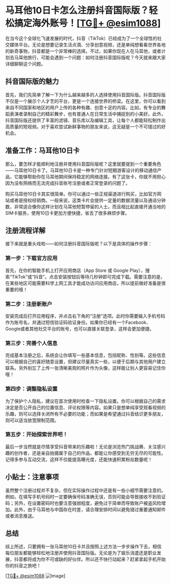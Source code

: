 # 马耳他10日卡怎么注册抖音国际版？轻松搞定海外账号！[[TG💪+ @esim1088](https://t.me/s/esim1088)]

在当今这个全球化飞速发展的时代，抖音（TikTok）已经成为了一个全球性的社交媒体平台。无论是想要记录生活点滴、分享创意视频，还是单纯想看看世界各地的新奇事物，抖音都是一个非常棒的选择。不过，如果你现在人在马耳他，或者计划去马耳他旅行，可能会遇到一个问题：如何注册抖音国际版呢？今天就来跟大家详细聊聊这个问题。

## 抖音国际版的魅力

首先，我们先简单了解一下为什么越来越多的人选择使用抖音国际版。抖音国际版不仅是一个展示个人才艺的平台，更是一个连接世界的桥梁。在这里，你可以看到来自不同国家和地区的用户上传的各种有趣、创意十足的内容。比如，有专业的舞蹈表演者录制自己的精彩舞步，也有普通人在日常生活中捕捉到的小美好。此外，抖音国际版还提供了丰富的滤镜、音乐库以及编辑工具，让每个人都能轻松制作出高质量的短视频。对于喜欢尝试新鲜事物的朋友来说，这无疑是一个不可错过的好机会。

## 准备工作：马耳他10日卡

那么，要怎样才能顺利地注册并使用抖音国际版呢？这里就要提到一个重要角色——马耳他10日卡了。马耳他10日卡是一种专门针对短期游客设计的移动通信产品，它能够帮助你在马耳他期间保持稳定的网络连接。有了这张卡，你就不用担心因为没有网络而无法完成抖音账号注册或者正常登录的问题了。

购买马耳他10日卡其实很简单。你可以通过一些正规渠道进行购买，比如官方网站或者是授权经销商。一般来说，这类卡片会提供一定量的数据流量以及通话分钟数，非常适合像你这样计划在马耳他短暂停留的人士。而且相比起直接开通当地的SIM卡服务，使用10日卡更加方便快捷，省去了很多麻烦步骤。

## 注册流程详解

接下来就是重头戏啦——如何注册抖音国际版呢？以下是具体的操作步骤：

### 第一步：下载官方应用

首先，在你的智能手机上打开应用商店（App Store 或 Google Play），搜索“TikTok”或“抖音”。点击安装按钮后等待几秒钟即可完成下载。需要注意的是，在某些地区可能需要科学上网工具才能成功访问应用商店，所以提前做好准备是很重要的哦！

### 第二步：注册新账户

安装完成后打开应用程序，并点击右下角的“注册”选项。此时你需要输入手机号码作为账号名，并通过短信验证码验证身份。如果你已经有一个Facebook、Google或者其他社交平台的账号，也可以直接关联登录，这样会更加便捷。

### 第三步：完善个人信息

完成基本注册之后，系统会让你填写一些基本信息，包括昵称、性别等。这些信息可以根据自己的喜好随意设置，但建议尽量真实一些，以便于后期与其他用户建立联系。另外别忘了上传一张清晰美观的照片作为头像，这样能让别人更容易记住你哦！

### 第四步：调整隐私设置

为了保护个人隐私，建议在首次使用时检查一下隐私设置。你可以根据自己的需求决定是否公开自己的位置信息、评论权限等内容。如果只是想单纯享受观看视频的乐趣，则可以选择关闭所有不必要的功能；而如果是希望通过抖音结识更多朋友，则可以适当放宽限制范围。

### 第五步：开始探索世界吧！

最后一步当然就是尽情享受抖音带来的乐趣啦！无论是浏览热门挑战赛、关注感兴趣的创作者，还是亲自拍摄属于自己的作品，都能让你感受到无穷无尽的可能性。记得多参与互动交流，这样不仅能提高曝光度，还能快速积累粉丝数量呢！

## 小贴士：注意事项

虽然整个注册过程并不复杂，但在实际操作过程中还是有一些小细节需要注意的。例如，在填写手机号码时一定要确保号码准确无误，否则可能会导致接收不到验证码；另外，在设置密码时也要注意强弱程度，避免过于简单而导致账户被盗风险增加。此外，由于马耳他与中国存在时差，请合理安排时间以避免错过重要通知邮件或者消息推送。

## 总结

综上所述，只要拥有一张马耳他10日卡并且按照上述方法一步步操作下去，相信每位朋友都能够轻松地注册并使用抖音国际版。无论是为了娱乐消遣还是职业发展，抖音都将成为你不可或缺的好伙伴。所以还不快行动起来？赶紧拿起手机开始你的抖音之旅吧！

[[TG💪+ @esim1088](https://t.me/s/esim1088) ![Image](https://i.postimg.cc/4NQfJmqS/Snipaste-2025-05-13-00-14-12.png)]